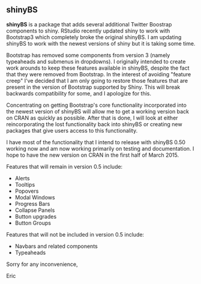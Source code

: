 shinyBS
-------

**shinyBS** is a package that adds several additional Twitter Boostrap 
components to shiny. RStudio recently updated shiny to work with Bootstrap3 
which completely broke the original shinyBS. I am updating shinyBS to
work with the newest versions of shiny but it is taking some time. 

Bootstrap has removed some components from version 3 (namely typeaheads 
and submenus in dropdowns). I originally intended to create work arounds
to keep these features available in shinyBS, despite the fact that they 
were removed from Bootstrap. In the interest of avoiding "feature creep"
I've decided that I am only going to restore those features that are 
present in the version of Bootstrap supported by Shiny. This will break
backwards compatibility for some, and I apologize for this. 

Concentrating on getting Bootstrap's core functionality incorporated into
the newest version of shinyBS will allow me to get a working version back
on CRAN as quickly as possible. After that is done, I will look at either 
reincorporating the lost functionality back into shinyBS or creating new	
packages that give users access to this functionality.

I have most of the functionality that I intend to release with shinyBS 0.50 
working now and am now working primarily on testing and documentation. I hope
to have the new version on CRAN in the first half of March 2015.

Features that will remain in version 0.5 include:

* Alerts
* Tooltips
* Popovers
* Modal Windows
* Progress Bars
* Collapse Panels
* Button upgrades
* Button Groups

Features that will not be included in version 0.5 include:

* Navbars and related components
* Typeaheads

Sorry for any inconvenience,

Eric
